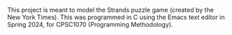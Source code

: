 This project is meant to model the Strands puzzle game (created by the New York Times). This was programmed in C using the Emacs text editor in Spring 2024, for CPSC1070 (Programming Methodology).
